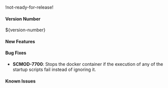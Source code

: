 !not-ready-for-release!

#### Version Number
${version-number}

#### New Features

#### Bug Fixes
- **SCMOD-7700**:  Stops the docker container if the execution of any of the startup scripts fail instead of ignoring it.

#### Known Issues
